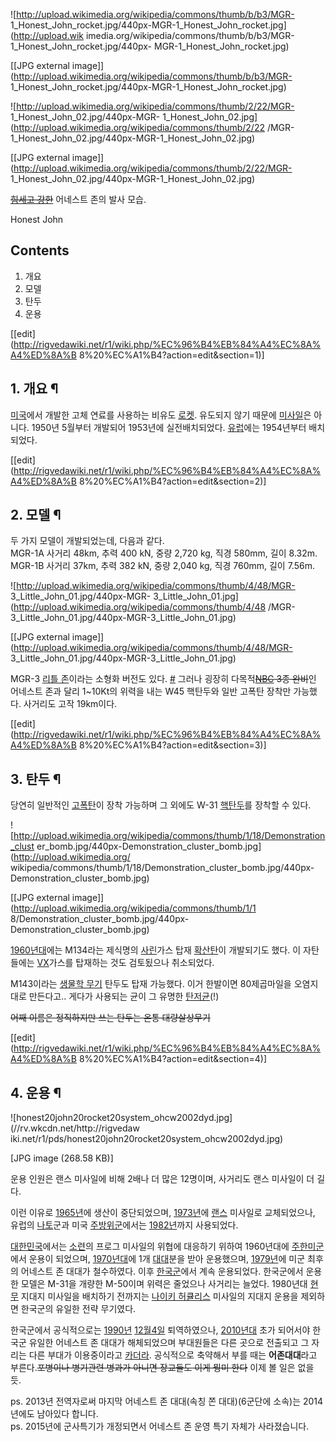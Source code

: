 ![http://upload.wikimedia.org/wikipedia/commons/thumb/b/b3/MGR-
1_Honest_John_rocket.jpg/440px-MGR-1_Honest_John_rocket.jpg](http://upload.wik
imedia.org/wikipedia/commons/thumb/b/b3/MGR-1_Honest_John_rocket.jpg/440px-
MGR-1_Honest_John_rocket.jpg)

[[JPG external
image]](http://upload.wikimedia.org/wikipedia/commons/thumb/b/b3/MGR-
1_Honest_John_rocket.jpg/440px-MGR-1_Honest_John_rocket.jpg)

![http://upload.wikimedia.org/wikipedia/commons/thumb/2/22/MGR-
1_Honest_John_02.jpg/440px-MGR-
1_Honest_John_02.jpg](http://upload.wikimedia.org/wikipedia/commons/thumb/2/22
/MGR-1_Honest_John_02.jpg/440px-MGR-1_Honest_John_02.jpg)

[[JPG external
image]](http://upload.wikimedia.org/wikipedia/commons/thumb/2/22/MGR-
1_Honest_John_02.jpg/440px-MGR-1_Honest_John_02.jpg)

  
<del>[힘세고 강한](%EC%99%88%EB%8F%84%EC%B2%B4.md)</del> 어네스트 존의 발사 모습.

Honest John

## Contents

    

1. 개요 
2. 모델 
3. 탄두 
4. 운용 

[[edit](http://rigvedawiki.net/r1/wiki.php/%EC%96%B4%EB%84%A4%EC%8A%A4%ED%8A%B
8%20%EC%A1%B4?action=edit&section=1)]

## 1. 개요 ¶

[미국](%EB%AF%B8%EA%B5%AD.md)에서 개발한 고체 연료를 사용하는 비유도
[로켓](%EB%A1%9C%EC%BC%93.md). 유도되지 않기 때문에
[미사일](%EB%AF%B8%EC%82%AC%EC%9D%BC.md)은 아니다. 1950년 5월부터 개발되어 1953년에 실전배치되었다.
[유럽](%EC%9C%A0%EB%9F%BD.md)에는 1954년부터 배치되었다.

  

[[edit](http://rigvedawiki.net/r1/wiki.php/%EC%96%B4%EB%84%A4%EC%8A%A4%ED%8A%B
8%20%EC%A1%B4?action=edit&section=2)]

## 2. 모델 ¶

두 가지 모델이 개발되었는데, 다음과 같다.  
MGR-1A 사거리 48km, 추력 400 kN, 중량 2,720 kg, 직경 580mm, 길이 8.32m.  
MGR-1B 사거리 37km, 추력 382 kN, 중량 2,040 kg, 직경 760mm, 길이 7.56m.

  

![http://upload.wikimedia.org/wikipedia/commons/thumb/4/48/MGR-
3_Little_John_01.jpg/440px-MGR-
3_Little_John_01.jpg](http://upload.wikimedia.org/wikipedia/commons/thumb/4/48
/MGR-3_Little_John_01.jpg/440px-MGR-3_Little_John_01.jpg)

[[JPG external
image]](http://upload.wikimedia.org/wikipedia/commons/thumb/4/48/MGR-
3_Little_John_01.jpg/440px-MGR-3_Little_John_01.jpg)

  
MGR-3 [리틀 존](%EB%A6%AC%ED%8B%80%20%EC%A1%B4.md)이라는 소형화 버전도 있다.
[#](http://en.wikipedia.org/wiki/MGR-3_Little_John) 그러나 굉장히
다목적<del>[NBC](NBC.md) 3종 완비</del>인 어네스트 존과 달리 1~10Kt의 위력을 내는 W45 핵탄두와 일반
고폭탄 장착만 가능했다. 사거리도 고작 19km이다.

  

[[edit](http://rigvedawiki.net/r1/wiki.php/%EC%96%B4%EB%84%A4%EC%8A%A4%ED%8A%B
8%20%EC%A1%B4?action=edit&section=3)]

## 3. 탄두 ¶

당연히 일반적인 [고폭탄](%EA%B3%A0%ED%8F%AD%ED%83%84.md)이 장착 가능하며 그 외에도 W-31
[핵탄두](%ED%95%B5%ED%83%84%EB%91%90.md)를 장착할 수 있다.

  

![http://upload.wikimedia.org/wikipedia/commons/thumb/1/18/Demonstration_clust
er_bomb.jpg/440px-Demonstration_cluster_bomb.jpg](http://upload.wikimedia.org/
wikipedia/commons/thumb/1/18/Demonstration_cluster_bomb.jpg/440px-
Demonstration_cluster_bomb.jpg)

[[JPG external image]](http://upload.wikimedia.org/wikipedia/commons/thumb/1/1
8/Demonstration_cluster_bomb.jpg/440px-Demonstration_cluster_bomb.jpg)

  

[1960년대](1960%EB%85%84%EB%8C%80.md)에는 M134라는 제식명의
[사린](%EC%82%AC%EB%A6%B0.md)가스 탑재 [확산탄](%ED%99%95%EC%82%B0%ED%83%84.md)이
개발되기도 했다. 이 자탄들에는 [VX](VX.md)가스를 탑재하는 것도 검토됬으나 취소되었다.

  

M143이라는 [생물학 무기](%EC%83%9D%EB%AC%BC%ED%95%99%20%EB%AC%B4%EA%B8%B0.md) 탄두도
탑재 가능했다. 이거 한발이면 80제곱마일을 오염지대로 만든다고.. 게다가 사용되는 균이 그 유명한
[탄저균](%ED%83%84%EC%A0%80%EA%B7%A0.md)(!)

  

<del>어째 이름은 정직하지만 쓰는 탄두는 온통 대량살상무기</del>

[[edit](http://rigvedawiki.net/r1/wiki.php/%EC%96%B4%EB%84%A4%EC%8A%A4%ED%8A%B
8%20%EC%A1%B4?action=edit&section=4)]

## 4. 운용 ¶

![honest20john20rocket20system_ohcw2002dyd.jpg](//rv.wkcdn.net/http://rigvedaw
iki.net/r1/pds/honest20john20rocket20system_ohcw2002dyd.jpg)

[JPG image (268.58 KB)]

  

운용 인원은 랜스 미사일에 비해 2배나 더 많은 12명이며, 사거리도 랜스 미사일이 더 길다.

  

이런 이유로 [1965년](1965%EB%85%84.md)에 생산이 중단되었으며, [1973년](1973%EB%85%84.md)에
[랜스](%EB%9E%9C%EC%8A%A4.md) 미사일로 교체되었으나, 유럽의
[나토](%EB%82%98%ED%86%A0.md)군과 미국
[주방위군](%EC%A3%BC%EB%B0%A9%EC%9C%84%EA%B5%B0.md)에서는
[1982년](1982%EB%85%84.md)까지 사용되었다.

  

[대한민국](%EB%8C%80%ED%95%9C%EB%AF%BC%EA%B5%AD.md)에서는
[소련](%EC%86%8C%EB%A0%A8.md)의 프로그 미사일의 위협에 대응하기 위하여 1960년대에
[주한미군](%EC%A3%BC%ED%95%9C%EB%AF%B8%EA%B5%B0.md)에서 운용이 되었으며,
[1970년대](1970%EB%85%84%EB%8C%80.md)에 1개 [대대](%EB%8C%80%EB%8C%80.md)분을 받아
운용했으며, [1979년](1979%EB%85%84.md)에 미군 최후의 어네스트 존 대대가 철수하였다. 이후
[한국군](%ED%95%9C%EA%B5%AD%EA%B5%B0.md)에서 계속 운용되었다. 한국군에서 운용한 모델은 M-31을 개량한
M-50이며 위력은 줄었으나 사거리는 늘었다. 1980년대 [현무](%ED%98%84%EB%AC%B4.md) 지대지 미사일을 배치하기
전까지는 [나이키 허큘리스](%EB%82%98%EC%9D%B4%ED%82%A4%20%ED%97%88%ED%81%98%EB%A6%AC%EC%8A%A4.md) 미사일의 지대지 운용을 제외하면 한국군의 유일한 전략 무기였다.

  

한국군에서 공식적으로는 [1990년](1990%EB%85%84.md) [12월4일](12%EC%9B%94%204%EC%9D%BC.md) 퇴역하였으나,
[2010년대](2010%EB%85%84%EB%8C%80.md) 초가 되어서야 한국군 유일한 어네스트 존 대대가 해체되었으며 부대원들은
다른 곳으로 전출되고 그 자리는 다른 부대가 이용중이라고 [카더라](%EC%B9%B4%EB%8D%94%EB%9D%BC.md).
공식적으로 축약해서 부를 때는 **어존대대**라고 부른다.<del>포병이나 병기관련 병과가 아니면 장교들도 이게 뭥미 한다</del> 이제
볼 일은 없을 듯.

  

ps. 2013년 전역자로써 마지막 어네스트 존 대대(속칭 쫀 대대)(6군단에 소속)는 2014년에도 남아있다 합니다.  
ps. 2015년에 군사특기가 개정되면서 어네스트 존 운영 특기 자체가 사라졌습니다.

